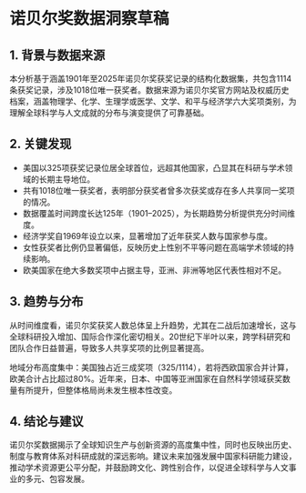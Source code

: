 # 诺贝尔奖数据洞察草稿

## 1. 背景与数据来源  
本分析基于涵盖1901年至2025年诺贝尔奖获奖记录的结构化数据集，共包含1114条获奖记录，涉及1018位唯一获奖者。数据来源为诺贝尔奖官方网站及权威历史档案，涵盖物理学、化学、生理学或医学、文学、和平与经济学六大奖项类别，为理解全球科学与人文成就的分布与演变提供了可靠基础。

## 2. 关键发现  
- 美国以325项获奖记录位居全球首位，远超其他国家，凸显其在科研与学术领域的长期主导地位。  
- 共有1018位唯一获奖者，表明部分获奖者曾多次获奖或存在多人共享同一奖项的情况。  
- 数据覆盖时间跨度长达125年（1901–2025），为长期趋势分析提供充分时间维度。  
- 经济学奖自1969年设立以来，显著增加了近年获奖人数与国家参与度。  
- 女性获奖者比例仍显著偏低，反映历史上性别不平等问题在高端学术领域的持续影响。  
- 欧美国家在绝大多数奖项中占据主导，亚洲、非洲等地区代表性相对不足。

## 3. 趋势与分布  
从时间维度看，诺贝尔奖获奖人数总体呈上升趋势，尤其在二战后加速增长，这与全球科研投入增加、国际合作深化密切相关。20世纪下半叶以来，跨学科研究和团队合作日益普遍，导致多人共享奖项的比例显著提高。  

地域分布高度集中：美国独占近三成奖项（325/1114），若将西欧国家合并计算，欧美合计占比超过80%。近年来，日本、中国等亚洲国家在自然科学领域获奖数量有所提升，但整体格局尚未发生根本性改变。

## 4. 结论与建议  
诺贝尔奖数据揭示了全球知识生产与创新资源的高度集中性，同时也反映出历史、制度与教育体系对科研成就的深远影响。建议未来加强发展中国家科研能力建设，推动学术资源更公平分配，并鼓励跨文化、跨性别合作，以促进全球科学与人文事业的多元、包容发展。